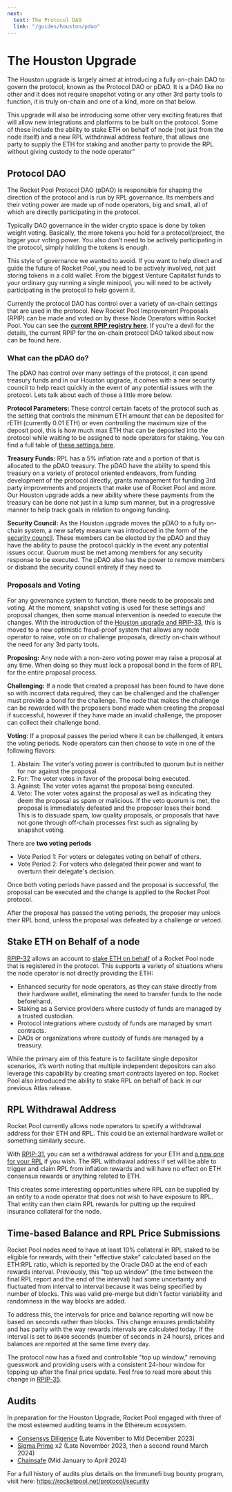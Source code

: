 ```yaml
---
next:
  text: The Protocol DAO
  link: "/guides/houston/pdao"
---
```


# The Houston Upgrade

The Houston upgrade is largely aimed at introducing a fully on-chain DAO to govern the protocol, known as the Protocol DAO or pDAO. It is a DAO like no other and it does not require snapshot voting or any other 3rd party tools to function, it is truly on-chain and one of a kind, more on that below.

This upgrade will also be introducing some other very exciting features that will allow new integrations and platforms to be built on the protocol. Some of these include the ability to stake ETH on behalf of node (not just from the node itself) and a new RPL withdrawal address feature, that allows one party to supply the ETH for staking and another party to provide the RPL without giving custody to the node operator"

## Protocol DAO

The Rocket Pool Protocol DAO (pDAO) is responsible for shaping the direction of the protocol and is run by RPL governance. Its members and their voting power are made up of node operators, big and small, all of which are directly participating in the protocol.

Typically DAO governance in the wider crypto space is done by token weight voting. Basically, the more tokens you hold for a protocol/project, the bigger your voting power. You also don’t need to be actively participating in the protocol, simply holding the tokens is enough.

This style of governance we wanted to avoid. If you want to help direct and guide the future of Rocket Pool, you need to be actively involved, not just storing tokens in a cold wallet. From the biggest Venture Capitalist funds to your ordinary guy running a single minipool, you will need to be actively participating in the protocol to help govern it.

Currently the protocol DAO has control over a variety of on-chain settings that are used in the protocol. New Rocket Pool Improvement Proposals (RPIP) can be made and voted on by these Node Operators within Rocket Pool. You can see the [**current RPIP registry here**](https://rpips.rocketpool.net/). If you’re a devil for the details, the current RPIP for the on-chain protocol DAO talked about now can be found here.

### What can the pDAO do?

The pDAO has control over many settings of the protocol, it can spend treasury funds and in our Houston upgrade, it comes with a new security council to help react quickly in the event of any potential issues with the protocol. Lets talk about each of those a little more below.

**Protocol Parameters:** These control certain facets of the protocol such as the setting that controls the minimum ETH amount that can be deposited for rETH (currently 0.01 ETH) or even controlling the maximum size of the deposit pool, this is how much max ETH that can be deposited into the protocol while waiting to be assigned to node operators for staking. You can find a full table of [these settings here](https://rpips.rocketpool.net/RPIPs/RPIP-33#parameter-table).

**Treasury Funds:** RPL has a 5% inflation rate and a portion of that is allocated to the pDAO treasury. The pDAO have the ability to spend this treasury on a variety of protocol oriented endeavors, from funding development of the protocol directly, grants management for funding 3rd party improvements and projects that make use of Rocket Pool and more. Our Houston upgrade adds a new ability where these payments from the treasury can be done not just in a lump sum manner, but in a progressive manner to help track goals in relation to ongoing funding.

**Security Council:** As the Houston upgrade moves the pDAO to a fully on-chain system, a new safety measure was introduced in the form of the [security council](https://rpips.rocketpool.net/RPIPs/RPIP-33#security-council). These members can be elected by the pDAO and they have the ability to pause the protocol quickly in the event any potential issues occur. Quorum must be met among members for any security response to be executed. The pDAO also has the power to remove members or disband the security council entirely if they need to.

### Proposals and Voting

For any governance system to function, there needs to be proposals and voting. At the moment, snapshot voting is used for these settings and proposal changes, then some manual intervention is needed to execute the changes. With the introduction of the [Houston upgrade and RPIP-33](https://rpips.rocketpool.net/RPIPs/RPIP-33), this is moved to a new optimistic fraud-proof system that allows any node operator to raise, vote on or challenge proposals, directly on-chain without the need for any 3rd party tools.

**Proposing:** Any node with a non-zero voting power may raise a proposal at any time. When doing so they must lock a proposal bond in the form of RPL for the entire proposal process.

**Challenging:** If a node that created a proposal has been found to have done so with incorrect data required, they can be challenged and the challenger must provide a bond for the challenge. The node that makes the challenge can be rewarded with the proposers bond made when creating the proposal if successful, however if they have made an invalid challenge, the proposer can collect their challenge bond.

**Voting**: If a proposal passes the period where it can be challenged, it enters the voting periods. Node operators can then choose to vote in one of the following flavors:

1. Abstain: The voter’s voting power is contributed to quorum but is neither for nor against the proposal.
2. For: The voter votes in favor of the proposal being executed.
3. Against: The voter votes against the proposal being executed.
4. Veto: The voter votes against the proposal as well as indicating they deem the proposal as spam or malicious. If the veto quorum is met, the proposal is immediately defeated and the proposer loses their bond. This is to dissuade spam, low quality proposals, or proposals that have not gone through off-chain processes first such as signaling by snapshot voting.

There are **two voting periods**

- Vote Period 1: For voters or delegates voting on behalf of others.
- Vote Period 2: For voters who delegated their power and want to overturn their delegate's decision.

Once both voting periods have passed and the proposal is successful, the proposal can be executed and the change is applied to the Rocket Pool protocol.

After the proposal has passed the voting periods, the proposer may unlock their RPL bond, unless the proposal was defeated by a challenge or vetoed.

## Stake ETH on Behalf of a node

[RPIP-32](https://rpips.rocketpool.net/RPIPs/RPIP-32) allows an account to [stake ETH on behalf](../houston/stake-eth-on-behalf) of a Rocket Pool node that is registered in the protocol. This supports a variety of situations where the node operator is not directly providing the ETH:

- Enhanced security for node operators, as they can stake directly from their hardware wallet, eliminating the need to transfer funds to the node beforehand.
- Staking as a Service providers where custody of funds are managed by a trusted custodian.
- Protocol integrations where custody of funds are managed by smart contracts.
- DAOs or organizations where custody of funds are managed by a treasury.

While the primary aim of this feature is to facilitate single depositor scenarios, it’s worth noting that multiple independent depositors can also leverage this capability by creating smart contracts layered on top. Rocket Pool also introduced the ability to stake RPL on behalf of back in our previous Atlas release.

## RPL Withdrawal Address

Rocket Pool currently allows node operators to specify a withdrawal address for their ETH and RPL. This could be an external hardware wallet or something similarly secure.

With [RPIP-31](https://rpips.rocketpool.net/RPIPs/RPIP-31), you can set a withdrawal address for your ETH and [a new one for your RPL](../houston/rpl-withdrawal-address) if you wish. The RPL withdrawal address if set will be able to trigger and claim RPL from inflation rewards and will have no effect on ETH consensus rewards or anything related to ETH.

This creates some interesting opportunities where RPL can be supplied by an entity to a node operator that does not wish to have exposure to RPL. That entity can then claim RPL rewards for putting up the required insurance collateral for the node.

## Time-based Balance and RPL Price Submissions

Rocket Pool nodes need to have at least 10% collateral in RPL staked to be eligible for rewards, with their "effective stake" calculated based on the ETH:RPL ratio, which is reported by the Oracle DAO at the end of each rewards interval. Previously, this "top up window" (the time between the final RPL report and the end of the interval) had some uncertainty and fluctuated from interval to interval because it was being specified by number of blocks. This was valid pre-merge but didn't factor variability and randomness in the way blocks are added.

To address this, the intervals for price and balance reporting will now be based on seconds rather than blocks. This change ensures predictability and has parity with the way rewards intervals are calculated today. If the interval is set to `86400` seconds (number of seconds in 24 hours), prices and balances are reported at the same time every day.

The protocol now has a fixed and controllable "top up window," removing guesswork and providing users with a consistent 24-hour window for topping up after the final price update. Feel free to read more about this change in [RPIP-35](https://rpips.rocketpool.net/RPIPs/RPIP-35).

## Audits

In preparation for the Houston Upgrade, Rocket Pool engaged with three of the most esteemed auditing teams in the Ethereum ecosystem.

- [Consensys Diligence](https://consensys.io/diligence/audits/2023/12/rocket-pool-houston/) (Late November to Mid December 2023)
- [Sigma Prime](https://rocketpool.net/files/audits/sigma-prime-audit-houston.pdf) x2 (Late November 2023, then a second round March 2024)
- [Chainsafe](https://rocketpool.net/files/audits/chainsafe-audit-houston.pdf) (Mid January to April 2024)

For a full history of audits plus details on the Immunefi bug bounty program, visit here:
https://rocketpool.net/protocol/security
